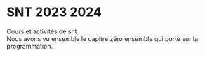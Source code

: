 # SNT 2023 2024
Cours et activités de snt
<br>
Nous avons vu ensemble le capitre zéro ensemble qui porte sur la programmation.
